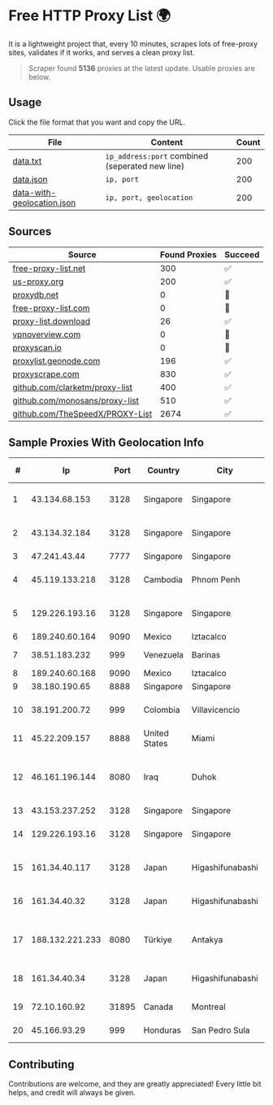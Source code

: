 
# Free HTTP Proxy List 🌍

It is a lightweight project that, every 10 minutes, scrapes lots of free-proxy sites, validates if it works, and serves a clean proxy list.


> Scraper found **5136** proxies at the latest update. Usable proxies are below.

## Usage

Click the file format that you want and copy the URL.


|File|Content|Count|
|----|-------|-----|
|[data.txt](https://raw.githubusercontent.com/themiralay/Proxy-List-World/master/data.txt)|`ip_address:port` combined (seperated new line)|200|
|[data.json](https://raw.githubusercontent.com/themiralay/Proxy-List-World/master/data.json)|`ip, port`|200|
|[data-with-geolocation.json](https://raw.githubusercontent.com/themiralay/Proxy-List-World/master/data-with-geolocation.json)|`ip, port, geolocation`|200|

## Sources

|Source|Found Proxies|Succeed|
|------|-------------|-------|
|[free-proxy-list.net](https://free-proxy-list.net)|300|✅|
|[us-proxy.org](https://www.us-proxy.org)|200|✅|
|[proxydb.net](http://proxydb.net)|0|🚫|
|[free-proxy-list.com](https://free-proxy-list.com/?page=&port=&type%5B%5D=http&type%5B%5D=https&up_time=0&search=Search)|0|🚫|
|[proxy-list.download](https://www.proxy-list.download/HTTP)|26|✅|
|[vpnoverview.com](https://vpnoverview.com/privacy/anonymous-browsing/free-proxy-servers)|0|🚫|
|[proxyscan.io](https://www.proxyscan.io)|0|🚫|
|[proxylist.geonode.com](https://proxylist.geonode.com/api/proxy-list?limit=300&page=1&sort_by=lastChecked&sort_type=desc&protocols=http,https)|196|✅|
|[proxyscrape.com](https://api.proxyscrape.com/v2/?request=displayproxies&protocol=http&timeout=10000&country=all&ssl=all&anonymity=all)|830|✅|
|[github.com/clarketm/proxy-list](https://raw.githubusercontent.com/clarketm/proxy-list/master/proxy-list-raw.txt)|400|✅|
|[github.com/monosans/proxy-list](https://raw.githubusercontent.com/monosans/proxy-list/main/proxies/http.txt)|510|✅|
|[github.com/TheSpeedX/PROXY-List](https://raw.githubusercontent.com/TheSpeedX/PROXY-List/master/http.txt)|2674|✅|


## Sample Proxies With Geolocation Info

|#|Ip|Port|Country|City|Internet Service Provider|
|-|--|----|-------|----|-------------------------|
|1|43.134.68.153|3128|Singapore|Singapore|Shenzhen Tencent Computer Systems Company Limited|
|2|43.134.32.184|3128|Singapore|Singapore|Shenzhen Tencent Computer Systems Company Limited|
|3|47.241.43.44|7777|Singapore|Singapore|Alibaba Cloud LLC|
|4|45.119.133.218|3128|Cambodia|Phnom Penh|VIETTEL (CAMBODIA) PTE., LTD|
|5|129.226.193.16|3128|Singapore|Singapore|Tencent Cloud Computing (Beijing) Co|
|6|189.240.60.164|9090|Mexico|Iztacalco|Uninet S.A. de C.V.|
|7|38.51.183.232|999|Venezuela|Barinas|THUNDERNET, C.A.|
|8|189.240.60.168|9090|Mexico|Iztacalco|Uninet S.A. de C.V.|
|9|38.180.190.65|8888|Singapore|Singapore|M247 Europe SRL|
|10|38.191.200.72|999|Colombia|Villavicencio|Hola Telecomunicacines Colombia S.A.S|
|11|45.22.209.157|8888|United States|Miami|AT&T Services, Inc.|
|12|46.161.196.144|8080|Iraq|Duhok|Valin Company for General Trading and Communication LTD|
|13|43.153.237.252|3128|Singapore|Singapore|Aceville Pte.ltd|
|14|129.226.193.16|3128|Singapore|Singapore|Tencent Cloud Computing (Beijing) Co|
|15|161.34.40.117|3128|Japan|Higashifunabashi|NTT PC Communications, Inc.|
|16|161.34.40.32|3128|Japan|Higashifunabashi|NTT PC Communications, Inc.|
|17|188.132.221.233|8080|Türkiye|Antakya|High Speed Telekomunikasyon ve Hab. Hiz. Ltd. Sti.|
|18|161.34.40.34|3128|Japan|Higashifunabashi|NTT PC Communications, Inc.|
|19|72.10.160.92|31895|Canada|Montreal|GloboTech Communications|
|20|45.166.93.29|999|Honduras|San Pedro Sula|Multicable De Honduras|



## Contributing

Contributions are welcome, and they are greatly appreciated! Every
little bit helps, and credit will always be given.

